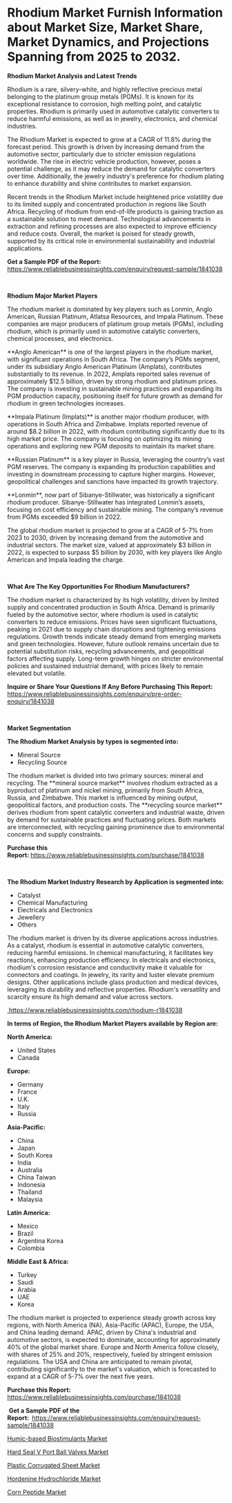<p><h1>Rhodium Market Furnish Information about Market Size, Market Share, Market Dynamics, and Projections Spanning from 2025 to 2032.</h1></p><p><strong>Rhodium Market Analysis and Latest Trends</strong></p>
<p><p>Rhodium is a rare, silvery-white, and highly reflective precious metal belonging to the platinum group metals (PGMs). It is known for its exceptional resistance to corrosion, high melting point, and catalytic properties. Rhodium is primarily used in automotive catalytic converters to reduce harmful emissions, as well as in jewelry, electronics, and chemical industries.</p><p>The Rhodium Market is expected to grow at a CAGR of 11.8% during the forecast period. This growth is driven by increasing demand from the automotive sector, particularly due to stricter emission regulations worldwide. The rise in electric vehicle production, however, poses a potential challenge, as it may reduce the demand for catalytic converters over time. Additionally, the jewelry industry's preference for rhodium plating to enhance durability and shine contributes to market expansion.</p><p>Recent trends in the Rhodium Market include heightened price volatility due to its limited supply and concentrated production in regions like South Africa. Recycling of rhodium from end-of-life products is gaining traction as a sustainable solution to meet demand. Technological advancements in extraction and refining processes are also expected to improve efficiency and reduce costs. Overall, the market is poised for steady growth, supported by its critical role in environmental sustainability and industrial applications.</p></p>
<p><strong>Get a Sample PDF of the Report:&nbsp;</strong> <a href="https://www.reliablebusinessinsights.com/enquiry/request-sample/1841038?utm_campaign=2201&utm_medium=2&utm_source=Github&utm_content=ia&utm_term=30012025&utm_id=rhodium">https://www.reliablebusinessinsights.com/enquiry/request-sample/1841038</a></p>
<p>&nbsp;</p>
<p><strong>Rhodium Major Market Players</strong></p>
<p><p>The rhodium market is dominated by key players such as Lonmin, Anglo American, Russian Platinum, Atlatsa Resources, and Impala Platinum. These companies are major producers of platinum group metals (PGMs), including rhodium, which is primarily used in automotive catalytic converters, chemical processes, and electronics.</p><p>**Anglo American** is one of the largest players in the rhodium market, with significant operations in South Africa. The company’s PGMs segment, under its subsidiary Anglo American Platinum (Amplats), contributes substantially to its revenue. In 2022, Amplats reported sales revenue of approximately $12.5 billion, driven by strong rhodium and platinum prices. The company is investing in sustainable mining practices and expanding its PGM production capacity, positioning itself for future growth as demand for rhodium in green technologies increases.</p><p>**Impala Platinum (Implats)** is another major rhodium producer, with operations in South Africa and Zimbabwe. Implats reported revenue of around $8.2 billion in 2022, with rhodium contributing significantly due to its high market price. The company is focusing on optimizing its mining operations and exploring new PGM deposits to maintain its market share.</p><p>**Russian Platinum** is a key player in Russia, leveraging the country’s vast PGM reserves. The company is expanding its production capabilities and investing in downstream processing to capture higher margins. However, geopolitical challenges and sanctions have impacted its growth trajectory.</p><p>**Lonmin**, now part of Sibanye-Stillwater, was historically a significant rhodium producer. Sibanye-Stillwater has integrated Lonmin’s assets, focusing on cost efficiency and sustainable mining. The company’s revenue from PGMs exceeded $9 billion in 2022.</p><p>The global rhodium market is projected to grow at a CAGR of 5-7% from 2023 to 2030, driven by increasing demand from the automotive and industrial sectors. The market size, valued at approximately $3 billion in 2022, is expected to surpass $5 billion by 2030, with key players like Anglo American and Impala leading the charge.</p></p>
<p>&nbsp;</p>
<p><strong>What Are The Key Opportunities For Rhodium Manufacturers?</strong></p>
<p><p>The rhodium market is characterized by its high volatility, driven by limited supply and concentrated production in South Africa. Demand is primarily fueled by the automotive sector, where rhodium is used in catalytic converters to reduce emissions. Prices have seen significant fluctuations, peaking in 2021 due to supply chain disruptions and tightening emissions regulations. Growth trends indicate steady demand from emerging markets and green technologies. However, future outlook remains uncertain due to potential substitution risks, recycling advancements, and geopolitical factors affecting supply. Long-term growth hinges on stricter environmental policies and sustained industrial demand, with prices likely to remain elevated but volatile.</p></p>
<p><strong>Inquire or Share Your Questions If Any Before Purchasing This Report:</strong> <a href="https://www.reliablebusinessinsights.com/enquiry/pre-order-enquiry/1841038?utm_campaign=2201&utm_medium=2&utm_source=Github&utm_content=ia&utm_term=30012025&utm_id=rhodium">https://www.reliablebusinessinsights.com/enquiry/pre-order-enquiry/1841038</a></p>
<p>&nbsp;</p>
<p><strong>Market Segmentation</strong></p>
<p><strong>The Rhodium Market Analysis by types is segmented into:</strong></p>
<p><ul><li>Mineral Source</li><li>Recycling Source</li></ul></p>
<p><p>The rhodium market is divided into two primary sources: mineral and recycling. The **mineral source market** involves rhodium extracted as a byproduct of platinum and nickel mining, primarily from South Africa, Russia, and Zimbabwe. This market is influenced by mining output, geopolitical factors, and production costs. The **recycling source market** derives rhodium from spent catalytic converters and industrial waste, driven by demand for sustainable practices and fluctuating prices. Both markets are interconnected, with recycling gaining prominence due to environmental concerns and supply constraints.</p></p>
<p><strong>Purchase this Report:&nbsp;</strong><a href="https://www.reliablebusinessinsights.com/purchase/1841038?utm_campaign=2201&utm_medium=2&utm_source=Github&utm_content=ia&utm_term=30012025&utm_id=rhodium">https://www.reliablebusinessinsights.com/purchase/1841038</a></p>
<p>&nbsp;</p>
<p><strong>The Rhodium Market Industry Research by Application is segmented into:</strong></p>
<p><ul><li>Catalyst</li><li>Chemical Manufacturing</li><li>Electricals and Electronics</li><li>Jewellery</li><li>Others</li></ul></p>
<p><p>The rhodium market is driven by its diverse applications across industries. As a catalyst, rhodium is essential in automotive catalytic converters, reducing harmful emissions. In chemical manufacturing, it facilitates key reactions, enhancing production efficiency. In electricals and electronics, rhodium's corrosion resistance and conductivity make it valuable for connectors and coatings. In jewelry, its rarity and luster elevate premium designs. Other applications include glass production and medical devices, leveraging its durability and reflective properties. Rhodium's versatility and scarcity ensure its high demand and value across sectors.</p></p>
<p><a href="https://www.reliablebusinessinsights.com/rhodium-r1841038?utm_campaign=2201&utm_medium=2&utm_source=Github&utm_content=ia&utm_term=30012025&utm_id=rhodium">&nbsp;https://www.reliablebusinessinsights.com/rhodium-r1841038</a></p>
<p><strong>In terms of Region, the Rhodium Market Players available by Region are:</strong></p>
<p>
    <p> <strong> North America: </strong>
        <ul>
            <li>United States</li>
            <li>Canada</li>
        </ul>
        </p> 
    <p> <strong> Europe: </strong>
        <ul>
            <li>Germany</li>
            <li>France</li>
            <li>U.K.</li>
            <li>Italy</li>
            <li>Russia</li>
        </ul>
        </p> 
    <p> <strong> Asia-Pacific: </strong>
        <ul>
            <li>China</li>
            <li>Japan</li>
            <li>South Korea</li>
            <li>India</li>
            <li>Australia</li>
            <li>China Taiwan</li>
            <li>Indonesia</li>
            <li>Thailand</li>
            <li>Malaysia</li>
        </ul>
        </p> 
    <p> <strong> Latin America: </strong>
        <ul>
            <li>Mexico</li>
            <li>Brazil</li>
            <li>Argentina Korea</li>
            <li>Colombia</li>
        </ul>
        </p> 
    <p> <strong> Middle East & Africa: </strong>
        <ul>
            <li>Turkey</li>
            <li>Saudi</li>
            <li>Arabia</li>
            <li>UAE</li>
            <li>Korea</li>
        </ul>
    </p>
    </p>
<p><p>The rhodium market is projected to experience steady growth across key regions, with North America (NA), Asia-Pacific (APAC), Europe, the USA, and China leading demand. APAC, driven by China's industrial and automotive sectors, is expected to dominate, accounting for approximately 40% of the global market share. Europe and North America follow closely, with shares of 25% and 20%, respectively, fueled by stringent emission regulations. The USA and China are anticipated to remain pivotal, contributing significantly to the market's valuation, which is forecasted to expand at a CAGR of 5-7% over the next five years.</p></p>
<p><strong>Purchase this Report: </strong><a href="https://www.reliablebusinessinsights.com/purchase/1841038?utm_campaign=2201&utm_medium=2&utm_source=Github&utm_content=ia&utm_term=30012025&utm_id=rhodium">https://www.reliablebusinessinsights.com/purchase/1841038</a></p>
<p>&nbsp;<strong>Get a Sample PDF of the Report:&nbsp;&nbsp;</strong><a href="https://www.reliablebusinessinsights.com/enquiry/request-sample/1841038?utm_campaign=2201&utm_medium=2&utm_source=Github&utm_content=ia&utm_term=30012025&utm_id=rhodium">https://www.reliablebusinessinsights.com/enquiry/request-sample/1841038</a></p>
<p><strong></strong></p>
<p><p><a href="https://www.linkedin.com/pulse/humic-based-biostimulants-market-assessment-predictive-dkakc?utm_campaign=2201&utm_medium=2&utm_source=Github&utm_content=ia&utm_term=30012025&utm_id=rhodium">Humic-based Biostimulants Market</a></p><p><a href="https://www.linkedin.com/pulse/thorough-analysis-hard-seal-v-port-ball-valves-market-fu3tc?utm_campaign=2201&utm_medium=2&utm_source=Github&utm_content=ia&utm_term=30012025&utm_id=rhodium">Hard Seal V Port Ball Valves Market</a></p><p><a href="https://www.linkedin.com/pulse/plastic-corrugated-sheet-market-analysis-indicates-favorable-ijibc?utm_campaign=2201&utm_medium=2&utm_source=Github&utm_content=ia&utm_term=30012025&utm_id=rhodium">Plastic Corrugated Sheet Market</a></p><p><a href="https://www.linkedin.com/pulse/impressive-growth-hordenine-hydrochloride-market-cagr-106-from-89i4f?utm_campaign=2201&utm_medium=2&utm_source=Github&utm_content=ia&utm_term=30012025&utm_id=rhodium">Hordenine Hydrochloride Market</a></p><p><a href="https://www.linkedin.com/pulse/comprehensive-analysis-corn-peptide-market-size-projected-growth-oimpc?utm_campaign=2201&utm_medium=2&utm_source=Github&utm_content=ia&utm_term=30012025&utm_id=rhodium">Corn Peptide Market</a></p></p>